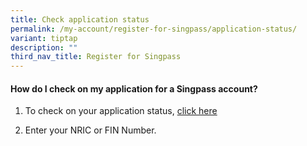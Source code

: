 ```yaml
---
title: Check application status
permalink: /my-account/register-for-singpass/application-status/
variant: tiptap
description: ""
third_nav_title: Register for Singpass
---
```

<h4>How do I check on my application for a Singpass account?</h4>
<ol data-tight="true" class="tight">
<li>
<p>To check on your application status, <a href="https://www.singpass.gov.sg/home/ui/check-application-status/check-application-form" rel="noopener noreferrer nofollow" target="_blank">click here</a> 
</p>
</li>
<li>
<p>Enter your NRIC or FIN Number.</p>
</li>
</ol>
<p></p>